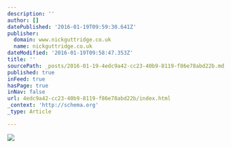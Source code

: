 ```yaml
---
description: ''
author: []
datePublished: '2016-01-19T09:59:30.641Z'
publisher:
  domain: www.nickguttridge.co.uk
  name: nickguttridge.co.uk
dateModified: '2016-01-19T09:58:47.353Z'
title: ''
sourcePath: _posts/2016-01-19-4edc9a42-cc23-40b9-8119-f86e78abd22b.md
published: true
inFeed: true
hasPage: true
inNav: false
url: 4edc9a42-cc23-40b9-8119-f86e78abd22b/index.html
_context: 'http://schema.org'
_type: Article

---
```

![](https://mir-s3-cdn-cf.behance.net/project_modules/disp/5c429827833617.5636b8025f07a.jpg)